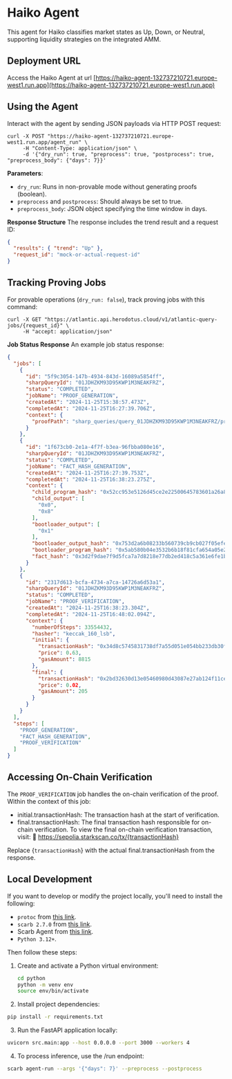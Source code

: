 # Haiko Agent

This agent for Haiko classifies market states as Up, Down, or Neutral, supporting liquidity strategies on the integrated AMM.

## Deployment URL

Access the Haiko Agent at url [https://haiko-agent-132737210721.europe-west1.run.app](https://haiko-agent-132737210721.europe-west1.run.app)

## Using the Agent

Interact with the agent by sending JSON payloads via HTTP POST request:

```shell
curl -X POST "https://haiko-agent-132737210721.europe-west1.run.app/agent_run" \
     -H "Content-Type: application/json" \
     -d '{"dry_run": true, "preprocess": true, "postprocess": true, "preprocess_body": {"days": 7}}'
```

**Parameters**:

- `dry_run`: Runs in non-provable mode without generating proofs (boolean).
- `preprocess` and `postprocess`: Should always be set to true.
- `preprocess_body`: JSON object specifying the time window in days.

**Response Structure**
The response includes the trend result and a request ID:

```json
{
  "results": { "trend": "Up" },
  "request_id": "mock-or-actual-request-id"
}
```

## Tracking Proving Jobs

For provable operations (`dry_run: false`), track proving jobs with this command:

```shell
curl -X GET "https://atlantic.api.herodotus.cloud/v1/atlantic-query-jobs/{request_id}" \
     -H "accept: application/json"
```

**Job Status Response**
An example job status response:

```json
{
  "jobs": [
    {
      "id": "5f9c3054-147b-4934-843d-16089a5854ff",
      "sharpQueryId": "01JDHZKM93D95KWP1M3NEAKFRZ",
      "status": "COMPLETED",
      "jobName": "PROOF_GENERATION",
      "createdAt": "2024-11-25T15:38:57.473Z",
      "completedAt": "2024-11-25T16:27:39.706Z",
      "context": {
        "proofPath": "sharp_queries/query_01JDHZKM93D95KWP1M3NEAKFRZ/proof.json"
      }
    },
    {
      "id": "1f673cb0-2e1a-4f7f-b3ea-96fbba080e16",
      "sharpQueryId": "01JDHZKM93D95KWP1M3NEAKFRZ",
      "status": "COMPLETED",
      "jobName": "FACT_HASH_GENERATION",
      "createdAt": "2024-11-25T16:27:39.753Z",
      "completedAt": "2024-11-25T16:38:23.275Z",
      "context": {
        "child_program_hash": "0x52cc953e5126d45ce2e22500645783601a26a895b023e4467bdb05848bb3c2d",
        "child_output": [
          "0x0",
          "0x8"
        ],
        "bootloader_output": [
          "0x1"
        ],
        "bootloader_output_hash": "0x753d2a6b08233b560739cb9cb027f05efea90e822a8bb65403acceb55dce739",
        "bootloader_program_hash": "0x5ab580b04e3532b6b18f81cfa654a05e29dd8e2352d88df1e765a84072db07",
        "fact_hash": "0x3d2f9dae7f9d5fca7a7d8218e77db2ed418c5a361e6fe1bf650b930c112a29c"
      }
    },
    {
      "id": "2317d613-bcfa-4734-a7ca-14726a6d53a1",
      "sharpQueryId": "01JDHZKM93D95KWP1M3NEAKFRZ",
      "status": "COMPLETED",
      "jobName": "PROOF_VERIFICATION",
      "createdAt": "2024-11-25T16:38:23.304Z",
      "completedAt": "2024-11-25T16:48:02.094Z",
      "context": {
        "numberOfSteps": 33554432,
        "hasher": "keccak_160_lsb",
        "initial": {
          "transactionHash": "0x34d8c5745831738df7a55d051e054bb233db30f9ea6624c41747b6c7487e2e6",
          "price": 0.63,
          "gasAmount": 8815
        },
        "final": {
          "transactionHash": "0x2bd32630d13e05460980d43087e27ab124f11cef6b1a231e074960d843a032d",
          "price": 0.02,
          "gasAmount": 205
        }
      }
    }
  ],
  "steps": [
    "PROOF_GENERATION",
    "FACT_HASH_GENERATION",
    "PROOF_VERIFICATION"
  ]
}
```

## Accessing On-Chain Verification

The `PROOF_VERIFICATION` job handles the on-chain verification of the proof. Within the context of this job:

- initial.transactionHash: The transaction hash at the start of verification.
- final.transactionHash: The final transaction hash responsible for on-chain verification. To view the final on-chain verification transaction, visit:
  🔗 https://sepolia.starkscan.co/tx/{transactionHash}

Replace {`transactionHash`} with the actual final.transactionHash from the response.

## Local Development

If you want to develop or modify the project locally, you'll need to install the following:

- `protoc` from [this link](https://grpc.io/docs/protoc-installation/).
- `scarb 2.7.0` from [this link](https://github.com/software-mansion/scarb/releases).
- Scarb Agent from [this link](https://github.com/gizatechxyz/scarb-agent).
- `Python 3.12+`.

Then follow these steps:

1. Create and activate a Python virtual environment:
   ```bash
   cd python
   python -m venv env
   source env/bin/activate
   ```

2. Install project dependencies:

```bash
pip install -r requirements.txt
```

3. Run the FastAPI application locally:

```bash
uvicorn src.main:app --host 0.0.0.0 --port 3000 --workers 4
```

4. To process inference, use the /run endpoint:

```bash
scarb agent-run --args '{"days": 7}' --preprocess --postprocess
```
